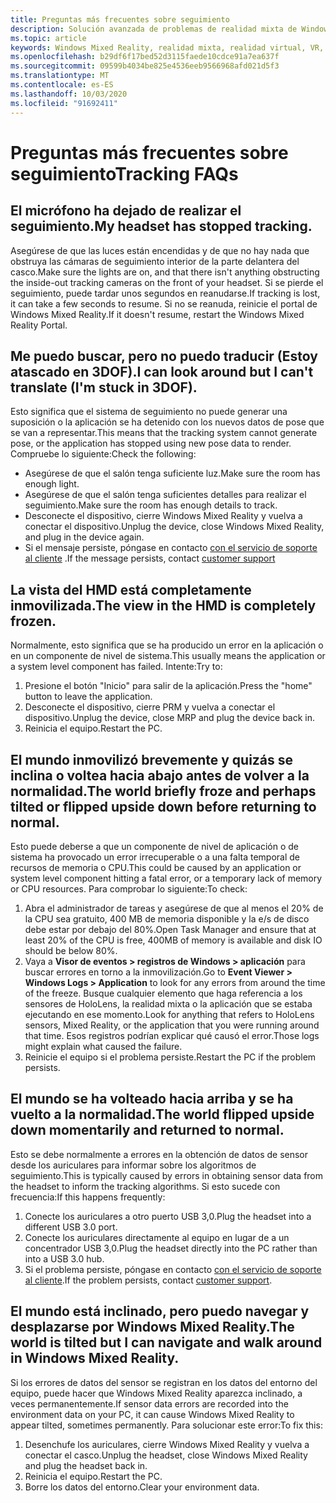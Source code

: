 ```yaml
---
title: Preguntas más frecuentes sobre seguimiento
description: Solución avanzada de problemas de realidad mixta de Windows que va más allá de nuestra documentación de soporte técnico estándar para el consumidor.
ms.topic: article
keywords: Windows Mixed Reality, realidad mixta, realidad virtual, VR, MR, solución de problemas, errores, ayuda, soporte técnico, seguimiento
ms.openlocfilehash: b29df6f17bed52d3115faede10cdce91a7ea637f
ms.sourcegitcommit: 09599b4034be825e4536eeb9566968afd021d5f3
ms.translationtype: MT
ms.contentlocale: es-ES
ms.lasthandoff: 10/03/2020
ms.locfileid: "91692411"
---
```

# <a name="tracking-faqs"></a><span data-ttu-id="e2fea-104">Preguntas más frecuentes sobre seguimiento</span><span class="sxs-lookup"><span data-stu-id="e2fea-104">Tracking FAQs</span></span>

## <a name="my-headset-has-stopped-tracking"></a><span data-ttu-id="e2fea-105">El micrófono ha dejado de realizar el seguimiento.</span><span class="sxs-lookup"><span data-stu-id="e2fea-105">My headset has stopped tracking.</span></span>

<span data-ttu-id="e2fea-106">Asegúrese de que las luces están encendidas y de que no hay nada que obstruya las cámaras de seguimiento interior de la parte delantera del casco.</span><span class="sxs-lookup"><span data-stu-id="e2fea-106">Make sure the lights are on, and that there isn't anything obstructing the inside-out tracking cameras on the front of your headset.</span></span> <span data-ttu-id="e2fea-107">Si se pierde el seguimiento, puede tardar unos segundos en reanudarse.</span><span class="sxs-lookup"><span data-stu-id="e2fea-107">If tracking is lost, it can take a few seconds to resume.</span></span> <span data-ttu-id="e2fea-108">Si no se reanuda, reinicie el portal de Windows Mixed Reality.</span><span class="sxs-lookup"><span data-stu-id="e2fea-108">If it doesn't resume, restart the Windows Mixed Reality Portal.</span></span> 

## <a name="i-can-look-around-but-i-cant-translate-im-stuck-in-3dof"></a><span data-ttu-id="e2fea-109">Me puedo buscar, pero no puedo traducir (Estoy atascado en 3DOF).</span><span class="sxs-lookup"><span data-stu-id="e2fea-109">I can look around but I can't translate (I'm stuck in 3DOF).</span></span>

<span data-ttu-id="e2fea-110">Esto significa que el sistema de seguimiento no puede generar una suposición o la aplicación se ha detenido con los nuevos datos de pose que se van a representar.</span><span class="sxs-lookup"><span data-stu-id="e2fea-110">This means that the tracking system cannot generate pose, or the application has stopped using new pose data to render.</span></span> <span data-ttu-id="e2fea-111">Compruebe lo siguiente:</span><span class="sxs-lookup"><span data-stu-id="e2fea-111">Check the following:</span></span>
* <span data-ttu-id="e2fea-112">Asegúrese de que el salón tenga suficiente luz.</span><span class="sxs-lookup"><span data-stu-id="e2fea-112">Make sure the room has enough light.</span></span>
* <span data-ttu-id="e2fea-113">Asegúrese de que el salón tenga suficientes detalles para realizar el seguimiento.</span><span class="sxs-lookup"><span data-stu-id="e2fea-113">Make sure the room has enough details to track.</span></span>
* <span data-ttu-id="e2fea-114">Desconecte el dispositivo, cierre Windows Mixed Reality y vuelva a conectar el dispositivo.</span><span class="sxs-lookup"><span data-stu-id="e2fea-114">Unplug the device, close Windows Mixed Reality, and plug in the device again.</span></span>
* <span data-ttu-id="e2fea-115">Si el mensaje persiste, póngase en contacto [con el servicio de soporte al cliente](https://support.microsoft.com/) .</span><span class="sxs-lookup"><span data-stu-id="e2fea-115">If the message persists, contact [customer support](https://support.microsoft.com/)</span></span>

## <a name="the-view-in-the-hmd-is-completely-frozen"></a><span data-ttu-id="e2fea-116">La vista del HMD está completamente inmovilizada.</span><span class="sxs-lookup"><span data-stu-id="e2fea-116">The view in the HMD is completely frozen.</span></span>

<span data-ttu-id="e2fea-117">Normalmente, esto significa que se ha producido un error en la aplicación o en un componente de nivel de sistema.</span><span class="sxs-lookup"><span data-stu-id="e2fea-117">This usually means the application or a system level component has failed.</span></span> <span data-ttu-id="e2fea-118">Intente:</span><span class="sxs-lookup"><span data-stu-id="e2fea-118">Try to:</span></span>
1. <span data-ttu-id="e2fea-119">Presione el botón "Inicio" para salir de la aplicación.</span><span class="sxs-lookup"><span data-stu-id="e2fea-119">Press the "home" button to leave the application.</span></span>
2. <span data-ttu-id="e2fea-120">Desconecte el dispositivo, cierre PRM y vuelva a conectar el dispositivo.</span><span class="sxs-lookup"><span data-stu-id="e2fea-120">Unplug the device, close MRP and plug the device back in.</span></span>
3. <span data-ttu-id="e2fea-121">Reinicia el equipo.</span><span class="sxs-lookup"><span data-stu-id="e2fea-121">Restart the PC.</span></span>

## <a name="the-world-briefly-froze-and-perhaps-tilted-or-flipped-upside-down-before-returning-to-normal"></a><span data-ttu-id="e2fea-122">El mundo inmovilizó brevemente y quizás se inclina o voltea hacia abajo antes de volver a la normalidad.</span><span class="sxs-lookup"><span data-stu-id="e2fea-122">The world briefly froze and perhaps tilted or flipped upside down before returning to normal.</span></span>

<span data-ttu-id="e2fea-123">Esto puede deberse a que un componente de nivel de aplicación o de sistema ha provocado un error irrecuperable o a una falta temporal de recursos de memoria o CPU.</span><span class="sxs-lookup"><span data-stu-id="e2fea-123">This could be caused by an application or system level component hitting a fatal error, or a temporary lack of memory or CPU resources.</span></span> <span data-ttu-id="e2fea-124">Para comprobar lo siguiente:</span><span class="sxs-lookup"><span data-stu-id="e2fea-124">To check:</span></span>
1. <span data-ttu-id="e2fea-125">Abra el administrador de tareas y asegúrese de que al menos el 20% de la CPU sea gratuito, 400 MB de memoria disponible y la e/s de disco debe estar por debajo del 80%.</span><span class="sxs-lookup"><span data-stu-id="e2fea-125">Open Task Manager and ensure that at least 20% of the CPU is free, 400MB of memory is available and disk IO should be below 80%.</span></span>
2. <span data-ttu-id="e2fea-126">Vaya a **Visor de eventos > registros de Windows > aplicación** para buscar errores en torno a la inmovilización.</span><span class="sxs-lookup"><span data-stu-id="e2fea-126">Go to **Event Viewer > Windows Logs > Application** to look for any errors from around the time of the freeze.</span></span> <span data-ttu-id="e2fea-127">Busque cualquier elemento que haga referencia a los sensores de HoloLens, la realidad mixta o la aplicación que se estaba ejecutando en ese momento.</span><span class="sxs-lookup"><span data-stu-id="e2fea-127">Look for anything that refers to HoloLens sensors, Mixed Reality, or the application that you were running around that time.</span></span> <span data-ttu-id="e2fea-128">Esos registros podrían explicar qué causó el error.</span><span class="sxs-lookup"><span data-stu-id="e2fea-128">Those logs might explain what caused the failure.</span></span>
3. <span data-ttu-id="e2fea-129">Reinicie el equipo si el problema persiste.</span><span class="sxs-lookup"><span data-stu-id="e2fea-129">Restart the PC if the problem persists.</span></span>

## <a name="the-world-flipped-upside-down-momentarily-and-returned-to-normal"></a><span data-ttu-id="e2fea-130">El mundo se ha volteado hacia arriba y se ha vuelto a la normalidad.</span><span class="sxs-lookup"><span data-stu-id="e2fea-130">The world flipped upside down momentarily and returned to normal.</span></span>

<span data-ttu-id="e2fea-131">Esto se debe normalmente a errores en la obtención de datos de sensor desde los auriculares para informar sobre los algoritmos de seguimiento.</span><span class="sxs-lookup"><span data-stu-id="e2fea-131">This is typically caused by errors in obtaining sensor data from the headset to inform the tracking algorithms.</span></span> <span data-ttu-id="e2fea-132">Si esto sucede con frecuencia:</span><span class="sxs-lookup"><span data-stu-id="e2fea-132">If this happens frequently:</span></span>
1. <span data-ttu-id="e2fea-133">Conecte los auriculares a otro puerto USB 3,0.</span><span class="sxs-lookup"><span data-stu-id="e2fea-133">Plug the headset into a different USB 3.0 port.</span></span>
2. <span data-ttu-id="e2fea-134">Conecte los auriculares directamente al equipo en lugar de a un concentrador USB 3,0.</span><span class="sxs-lookup"><span data-stu-id="e2fea-134">Plug the headset directly into the PC rather than into a USB 3.0 hub.</span></span>
3. <span data-ttu-id="e2fea-135">Si el problema persiste, póngase en contacto [con el servicio de soporte al cliente](https://support.microsoft.com/).</span><span class="sxs-lookup"><span data-stu-id="e2fea-135">If the problem persists, contact [customer support](https://support.microsoft.com/).</span></span>

## <a name="the-world-is-tilted-but-i-can-navigate-and-walk-around-in-windows-mixed-reality"></a><span data-ttu-id="e2fea-136">El mundo está inclinado, pero puedo navegar y desplazarse por Windows Mixed Reality.</span><span class="sxs-lookup"><span data-stu-id="e2fea-136">The world is tilted but I can navigate and walk around in Windows Mixed Reality.</span></span>

<span data-ttu-id="e2fea-137">Si los errores de datos del sensor se registran en los datos del entorno del equipo, puede hacer que Windows Mixed Reality aparezca inclinado, a veces permanentemente.</span><span class="sxs-lookup"><span data-stu-id="e2fea-137">If sensor data errors are recorded into the environment data on your PC, it can cause Windows Mixed Reality to appear tilted, sometimes permanently.</span></span> <span data-ttu-id="e2fea-138">Para solucionar este error:</span><span class="sxs-lookup"><span data-stu-id="e2fea-138">To fix this:</span></span>
1. <span data-ttu-id="e2fea-139">Desenchufe los auriculares, cierre Windows Mixed Reality y vuelva a conectar el casco.</span><span class="sxs-lookup"><span data-stu-id="e2fea-139">Unplug the headset, close Windows Mixed Reality and plug the headset back in.</span></span>
2. <span data-ttu-id="e2fea-140">Reinicia el equipo.</span><span class="sxs-lookup"><span data-stu-id="e2fea-140">Restart the PC.</span></span>
3. <span data-ttu-id="e2fea-141">Borre los datos del entorno.</span><span class="sxs-lookup"><span data-stu-id="e2fea-141">Clear your environment data.</span></span>

